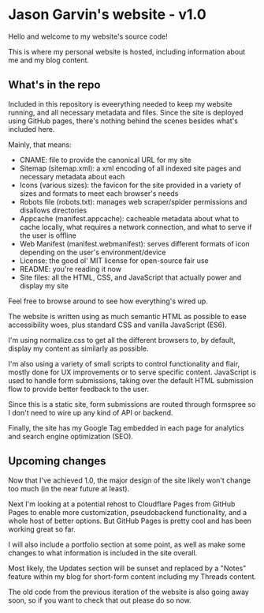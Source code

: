 # Jason Garvin's website - v1.0

Hello and welcome to my website's source code!

This is where my personal website is hosted, including information about me and my blog content.

## What's in the repo

Included in this repository is eveerything needed to keep my website running, and all necessary metadata and files. Since the site is deployed using GitHub pages, there's nothing behind the scenes besides what's included here.

Mainly, that means:

- CNAME: file to provide the canonical URL for my site
- Sitemap (sitemap.xml): a xml encoding of all indexed site pages and necessary metadata about each
- Icons (various sizes): the favicon for the site provided in a variety of sizes and formats to meet each browser's needs
- Robots file (robots.txt): manages web scraper/spider permissions and disallows directories
- Appcache (manifest.appcache): cacheable metadata about what to cache locally, what requires a network connection, and what to serve if the user is offline
- Web Manifest (manifest.webmanifest): serves different formats of icon depending on the user's environment/device
- License: the good ol' MIT license for open-source fair use
- README: you're reading it now
- Site files: all the HTML, CSS, and JavaScript that actually power and display my site

Feel free to browse around to see how everything's wired up.

The website is written using as much semantic HTML as possible to ease accessibility woes, plus standard CSS and vanilla JavaScript (ES6).

I'm using normalize.css to get all the different browsers to, by default, display my content as similarly as possible.

I'm also using a variety of small scripts to control functionality and flair, mostly done for UX improvements or to serve specific content. JavaScript is used to handle form submissions, taking over the default HTML submission flow to provide better feedback to the user.

Since this is a static site, form submissions are routed through formspree so I don't need to wire up any kind of API or backend.

Finally, the site has my Google Tag embedded in each page for analytics and search engine optimization (SEO).

## Upcoming changes

Now that I've achieved 1.0, the major design of the site likely won't change too much (in the near future at least).

Next I'm looking at a potential rehost to Cloudflare Pages from GitHub Pages to enable more customization, pseudobackend functionality, and a whole host of better options. But GitHub Pages is pretty cool and has been working great so far.

I will also include a portfolio section at some point, as well as make some changes to what information is included in the site overall.

Most likely, the Updates section will be sunset and replaced by a "Notes" feature within my blog for short-form content including my Threads content.

The old code from the previous iteration of the website is also going away soon, so if you want to check that out please do so now.
